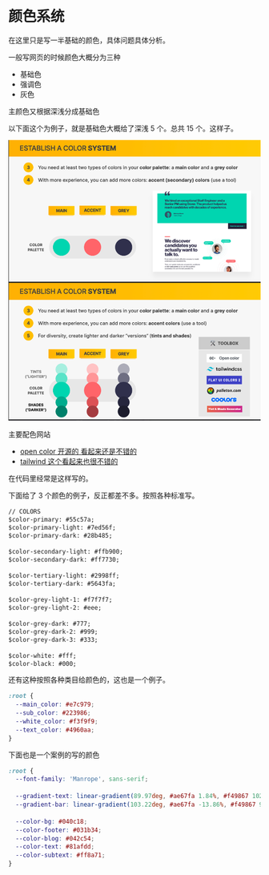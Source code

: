 # 颜色系统

在这里只是写一半基础的颜色，具体问题具体分析。

一般写网页的时候颜色大概分为三种

- 基础色
- 强调色
- 灰色

主颜色又根据深浅分成基础色

以下面这个为例子，就是基础色大概给了深浅 5 个。总共 15 个。这样子。

![image-20221020201052475](https://raw.githubusercontent.com/chihokyo/image_host/develop/image-20221020201052475.png)

主要配色网站

- [open color 开源的 看起来还是不错的](https://yeun.github.io/open-color/)
- [tailwind 这个看起来也很不错的](https://tailwindcss.com/docs/customizing-colors)

在代码里经常是这样写的。

下面给了 3 个颜色的例子，反正都差不多。按照各种标准写。

```less
// COLORS
$color-primary: #55c57a;
$color-primary-light: #7ed56f;
$color-primary-dark: #28b485;

$color-secondary-light: #ffb900;
$color-secondary-dark: #ff7730;

$color-tertiary-light: #2998ff;
$color-tertiary-dark: #5643fa;

$color-grey-light-1: #f7f7f7;
$color-grey-light-2: #eee;

$color-grey-dark: #777;
$color-grey-dark-2: #999;
$color-grey-dark-3: #333;

$color-white: #fff;
$color-black: #000;
```

还有这种按照各种类目给颜色的，这也是一个例子。

```css
:root {
  --main_color: #e7c979;
  --sub_color: #223986;
  --white_color: #f3f9f9;
  --text_color: #4960aa;
}
```

下面也是一个案例的写的颜色

```css
:root {
  --font-family: 'Manrope', sans-serif;

  --gradient-text: linear-gradient(89.97deg, #ae67fa 1.84%, #f49867 102.67%);
  --gradient-bar: linear-gradient(103.22deg, #ae67fa -13.86%, #f49867 99.55%);

  --color-bg: #040c18;
  --color-footer: #031b34;
  --color-blog: #042c54;
  --color-text: #81afdd;
  --color-subtext: #ff8a71;
}
```
